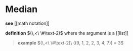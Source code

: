 # Median

**see** [[math notation]]

**definition** $(\,<\ \#\text-2)$ where the argument is a [[list]]

> **example** $(\,<\ \#\text-2)\ ((9, 1, 2, 2, 3, 4, 7)) = 3$

